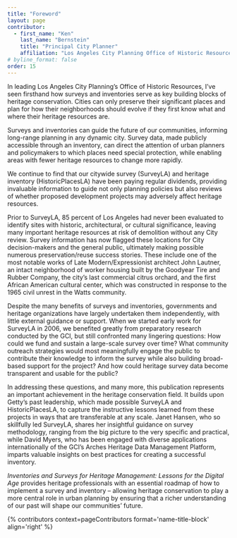 ```yaml
---
title: "Foreword"
layout: page
contributor:
  - first_name: "Ken" 
    last_name: "Bernstein"
    title: "Principal City Planner"
    affiliation: "Los Angeles City Planning Office of Historic Resources"
# byline_format: false
order: 15
---
```


In leading Los Angeles City Planning’s Office of Historic Resources, I’ve seen firsthand how surveys and inventories serve as key building blocks of heritage conservation. Cities can only preserve their significant places and plan for how their neighborhoods should evolve if they first know what and where their heritage resources are.

Surveys and inventories can guide the future of our communities, informing long-range planning in any dynamic city. Survey data, made publicly accessible through an inventory, can direct the attention of urban planners and policymakers to which places need special protection, while enabling areas with fewer heritage resources to change more rapidly.

We continue to find that our citywide survey (SurveyLA) and heritage inventory (HistoricPlacesLA) have been paying regular dividends, providing invaluable information to guide not only planning policies but also reviews of whether proposed development projects may adversely affect heritage resources.

Prior to SurveyLA, 85 percent of Los Angeles had never been evaluated to identify sites with historic, architectural, or cultural significance, leaving many important heritage resources at risk of demolition without any City review. Survey information has now flagged these locations for City decision-makers and the general public, ultimately making possible numerous preservation/reuse success stories. These include one of the most notable works of Late Modern/Expressionist architect John Lautner, an intact neighborhood of worker housing built by the Goodyear Tire and Rubber Company, the city’s last commercial citrus orchard, and the first African American cultural center, which was constructed in response to the 1965 civil unrest in the Watts community.

Despite the many benefits of surveys and inventories, governments and heritage organizations have largely undertaken them independently, with little external guidance or support. When we started early work for SurveyLA in 2006, we benefited greatly from preparatory research conducted by the GCI, but still confronted many lingering questions: How could we fund and sustain a large-scale survey over time? What community outreach strategies would most meaningfully engage the public to contribute their knowledge to inform the survey while also building broad-based support for the project? And how could heritage survey data become transparent and usable for the public?

In addressing these questions, and many more, this publication represents an important achievement in the heritage conservation field. It builds upon Getty’s past leadership, which made possible SurveyLA and HistoricPlacesLA, to capture the instructive lessons learned from these projects in ways that are transferable at any scale. Janet Hansen, who so skillfully led SurveyLA, shares her insightful guidance on survey methodology, ranging from the big picture to the very specific and practical, while David Myers, who has been engaged with diverse applications internationally of the GCI’s Arches Heritage Data Management Platform, imparts valuable insights on best practices for creating a successful inventory.

*Inventories and Surveys for Heritage Management: Lessons for the Digital Age* provides heritage professionals with an essential roadmap of how to implement a survey and inventory – allowing heritage conservation to play a more central role in urban planning by ensuring that a richer understanding of our past will shape our communities’ future.

{% contributors context=pageContributors format='name-title-block' align='right' %}
